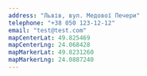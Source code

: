 ```yaml
---
address: "Львів, вул. Медової Печери"
telephone: "+38 050 123-12-12"
email: "test@test.com"
mapCenterLat: 49.825469
mapCenterLng: 24.068428
mapMarkerLat: 49.8231260
mapMarkerLng: 24.0887240
---
```

